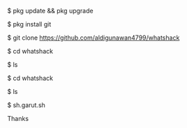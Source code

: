 $ pkg update && pkg upgrade

$ pkg install git

$ git clone https://github.com/aldigunawan4799/whatshack

$ cd whatshack

$ ls

$ cd whatshack

$ ls

$ sh.garut.sh


Thanks
